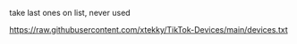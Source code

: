 take last ones on list, never used

https://raw.githubusercontent.com/xtekky/TikTok-Devices/main/devices.txt
